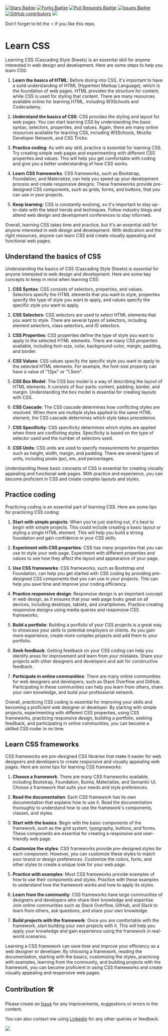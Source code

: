 <a href="https://github.com/drshahizan/learn-php/stargazers"><img src="https://img.shields.io/github/stars/drshahizan/learn-php" alt="Stars Badge"/></a>
<a href="https://github.com/drshahizan/learn-php/network/members"><img src="https://img.shields.io/github/forks/drshahizan/learn-php" alt="Forks Badge"/></a>
<a href="https://github.com/drshahizan/learn-php/pulls"><img src="https://img.shields.io/github/issues-pr/drshahizan/learn-php" alt="Pull Requests Badge"/></a>
<a href="https://github.com/drshahizan/learn-php/issues"><img src="https://img.shields.io/github/issues/drshahizan/learn-php" alt="Issues Badge"/></a>
<a href="https://github.com/drshahizan/learn-php/graphs/contributors"><img alt="GitHub contributors" src="https://img.shields.io/github/contributors/drshahizan/learn-php?color=2b9348"></a>
![](https://visitor-badge.glitch.me/badge?page_id=drshahizan/learn-php)

Don't forget to hit the :star: if you like this repo.

# Learn CSS

Learning CSS (Cascading Style Sheets) is an essential skill for anyone interested in web design and development. Here are some steps to help you learn CSS:

1. **Learn the basics of HTML**: Before diving into CSS, it's important to have a solid understanding of HTML (Hypertext Markup Language), which is the foundation of web pages. HTML provides the structure for content, while CSS is used for styling that content. There are many resources available online for learning HTML, including W3Schools and Codecademy.

2. **Understand the basics of CSS**: CSS provides the styling and layout for web pages. You can start learning CSS by understanding the basic syntax, selectors, properties, and values. Again, there are many online resources available for learning CSS, including W3Schools, Mozilla Developer Network, and CSS Tricks.

3. **Practice coding**: As with any skill, practice is essential for learning CSS. Try creating simple web pages and experimenting with different CSS properties and values. This will help you get comfortable with coding and give you a better understanding of how CSS works.

4. **Learn CSS frameworks**: CSS frameworks, such as Bootstrap, Foundation, and Materialize, can help you speed up your development process and create responsive designs. These frameworks provide pre-designed CSS components, such as grids, forms, and buttons, that you can use in your projects.

5. **Keep learning**: CSS is constantly evolving, so it's important to stay up-to-date with the latest trends and techniques. Follow industry blogs and attend web design and development conferences to stay informed.

Overall, learning CSS takes time and practice, but it's an essential skill for anyone interested in web design and development. With dedication and the right resources, anyone can learn CSS and create visually appealing and functional web pages.

## Understand the basics of CSS
Understanding the basics of CSS (Cascading Style Sheets) is essential for anyone interested in web design and development. Here are some key concepts to keep in mind when learning CSS:

1. **CSS Syntax**: CSS consists of selectors, properties, and values. Selectors specify the HTML elements that you want to style, properties specify the type of style you want to apply, and values specify the specific style you want to apply.

2. **CSS Selectors**: CSS selectors are used to select HTML elements that you want to style. There are several types of selectors, including element selectors, class selectors, and ID selectors.

3. **CSS Properties**: CSS properties define the type of style you want to apply to the selected HTML elements. There are many CSS properties available, including font-size, color, background-color, margin, padding, and border.

4. **CSS Values**: CSS values specify the specific style you want to apply to the selected HTML elements. For example, the font-size property can have a value of "12px" or "1.5em".

5. **CSS Box Model**: The CSS box model is a way of describing the layout of HTML elements. It consists of four parts: content, padding, border, and margin. Understanding the box model is essential for creating layouts with CSS.

6. **CSS Cascade**: The CSS cascade determines how conflicting styles are resolved. When there are multiple styles applied to the same HTML element, the CSS cascade determines which style takes precedence.

7. **CSS Specificity**: CSS specificity determines which styles are applied when there are conflicting styles. Specificity is based on the type of selector used and the number of selectors used.

8. **CSS Units**: CSS units are used to specify measurements for properties such as height, width, margin, and padding. There are several types of units, including pixels (px), em, and percentages.

Understanding these basic concepts of CSS is essential for creating visually appealing and functional web pages. With practice and experience, you can become proficient in CSS and create complex layouts and styles.

## Practice coding

Practicing coding is an essential part of learning CSS. Here are some tips for practicing CSS coding:

1. **Start with simple projects**: When you're just starting out, it's best to begin with simple projects. This could include creating a basic layout or styling a single HTML element. This will help you build a strong foundation and gain confidence in your CSS skills.

2. **Experiment with CSS properties**: CSS has many properties that you can use to style your web page. Experiment with different properties and values to see how they affect the layout and appearance of your page.

3. **Use CSS frameworks**: CSS frameworks, such as Bootstrap and Foundation, can help you get started with CSS coding by providing pre-designed CSS components that you can use in your projects. This can help you save time and improve your coding efficiency.

4. **Practice responsive design**: Responsive design is an important concept in web design, as it ensures that your web page looks great on all devices, including desktops, tablets, and smartphones. Practice creating responsive designs using media queries and responsive CSS frameworks.

5. **Build a portfolio**: Building a portfolio of your CSS projects is a great way to showcase your skills to potential employers or clients. As you gain more experience, create more complex projects and add them to your portfolio.

6. **Seek feedback**: Getting feedback on your CSS coding can help you identify areas for improvement and learn from your mistakes. Share your projects with other designers and developers and ask for constructive feedback.

7. **Participate in online communities**: There are many online communities for web designers and developers, such as Stack Overflow and GitHub. Participating in these communities can help you learn from others, share your own knowledge, and build your professional network.

Overall, practicing CSS coding is essential for improving your skills and becoming a proficient web designer or developer. By starting with simple projects, experimenting with different CSS properties, using CSS frameworks, practicing responsive design, building a portfolio, seeking feedback, and participating in online communities, you can become a skilled CSS coder in no time.

## Learn CSS frameworks

CSS frameworks are pre-designed CSS libraries that make it easier for web designers and developers to create responsive and visually appealing web pages. Here are some tips for learning CSS frameworks:

1. **Choose a framework**: There are many CSS frameworks available, including Bootstrap, Foundation, Bulma, Materialize, and Semantic UI. Choose a framework that suits your needs and style preferences.

2. **Read the documentation**: Each CSS framework has its own documentation that explains how to use it. Read the documentation thoroughly to understand how to use the framework's components, classes, and styles.

3. **Start with the basics**: Begin with the basic components of the framework, such as the grid system, typography, buttons, and forms. These components are essential for creating a responsive and user-friendly web page.

4. **Customize the styles**: CSS frameworks provide pre-designed styles for each component. However, you can customize these styles to match your brand or design preferences. Customize the colors, fonts, and other styles to create a unique look for your web page.

5. **Practice with examples**: Most CSS frameworks provide examples of how to use their components and styles. Practice with these examples to understand how the framework works and how to apply its styles.

6. **Learn from the community**: CSS frameworks have large communities of designers and developers who share their knowledge and expertise. Join online communities such as Stack Overflow, GitHub, and Slack to learn from others, ask questions, and share your own knowledge.

7. **Build projects with the framework**: Once you are comfortable with the framework, start building your own projects with it. This will help you apply your knowledge and gain experience using the framework in real-world scenarios.

Learning a CSS framework can save time and improve your efficiency as a web designer or developer. By choosing a framework, reading the documentation, starting with the basics, customizing the styles, practicing with examples, learning from the community, and building projects with the framework, you can become proficient in using CSS frameworks and create visually appealing and responsive web pages.

## Contribution 🛠️
Please create an [Issue](https://github.com/drshahizan/learn-php/issues) for any improvements, suggestions or errors in the content.

You can also contact me using [Linkedin](https://www.linkedin.com/in/drshahizan/) for any other queries or feedback.

![](https://visitor-badge.glitch.me/badge?page_id=drshahizan)
